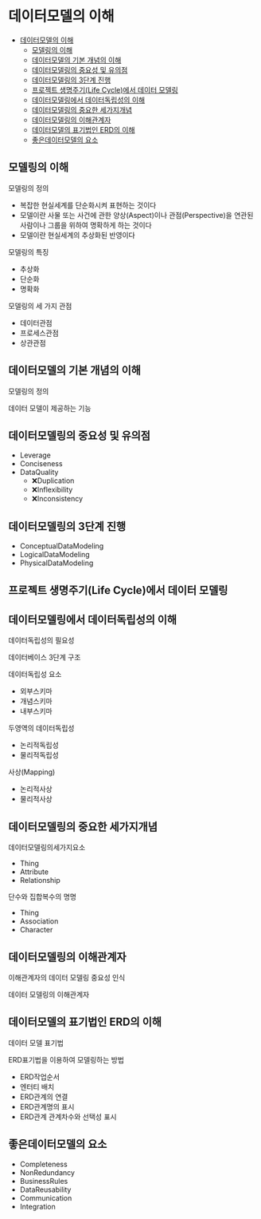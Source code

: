 ﻿# 데이터모델의 이해
- [데이터모델의 이해](#데이터모델의-이해)
  - [모델링의 이해](#모델링의-이해)
  - [데이터모델의 기본 개념의 이해](#데이터모델의-기본-개념의-이해)
  - [데이터모델링의 중요성 및 유의점](#데이터모델링의-중요성-및-유의점)
  - [데이터모델링의 3단계 진행](#데이터모델링의-3단계-진행)
  - [프로젝트 생명주기(Life Cycle)에서 데이터 모델링](#프로젝트-생명주기life-cycle에서-데이터-모델링)
  - [데이터모델링에서 데이터독립성의 이해](#데이터모델링에서-데이터독립성의-이해)
  - [데이터모델링의 중요한 세가지개념](#데이터모델링의-중요한-세가지개념)
  - [데이터모델링의 이해관계자](#데이터모델링의-이해관계자)
  - [데이터모델의 표기법인 ERD의 이해](#데이터모델의-표기법인-erd의-이해)
  - [좋은데이터모델의 요소](#좋은데이터모델의-요소)


## 모델링의 이해
모델링의 정의
- 복잡한 현실세계를 단순화시켜 표현하는 것이다 
- 모델이란 사물 또는 사건에 관한 양상(Aspect)이나 관점(Perspective)을 연관된 사람이나 그룹을 위하여 명확하게 하는 것이다
- 모델이란 현실세계의 추상화된 반영이다

모델링의 특징
- 추상화
- 단순화
- 명확화

모델링의 세 가지 관점
- 데이터관점
- 프로세스관점
- 상관관점
## 데이터모델의 기본 개념의 이해
모델링의 정의

데이터 모델이 제공하는 기능
## 데이터모델링의 중요성 및 유의점
- Leverage
- Conciseness
- DataQuality
  - ❌Duplication
  - ❌Inflexibility
  - ❌Inconsistency


## 데이터모델링의 3단계 진행
- ConceptualDataModeling
- LogicalDataModeling
- PhysicalDataModeling

## 프로젝트 생명주기(Life Cycle)에서 데이터 모델링
## 데이터모델링에서 데이터독립성의 이해
데이터독립성의 필요성

데이터베이스 3단계 구조

데이터독립성 요소
- 외부스키마
- 개념스키마
- 내부스키마

두영역의 데이터독립성
- 논리적독립성
- 물리적독립성

사상(Mapping)
- 논리적사상
- 물리적사상

## 데이터모델링의 중요한 세가지개념
데이터모델링의세가지요소
- Thing
- Attribute
- Relationship

단수와 집합복수의 명명
- Thing
- Association
- Character
## 데이터모델링의 이해관계자
이해관계자의 데이터 모델링 중요성 인식

데이터 모델링의 이해관계자


## 데이터모델의 표기법인 ERD의 이해
데이터 모델 표기법

ERD표기법을 이용하여 모델링하는 방법
- ERD작업순서
- 엔터티 배치
- ERD관계의 연결
- ERD관계명의 표시
- ERD관계 관계차수와 선택성 표시

## 좋은데이터모델의 요소
- Completeness
- NonRedundancy
- BusinessRules
- DataReusability
- Communication
- Integration